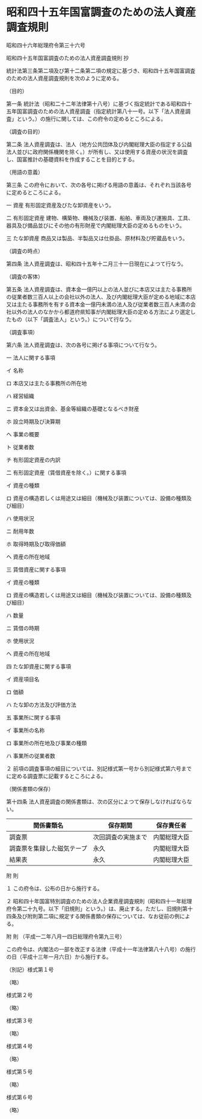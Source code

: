 # 昭和四十五年国富調査のための法人資産調査規則

昭和四十六年総理府令第三十六号

昭和四十五年国富調査のための法人資産調査規則 抄

統計法第三条第二項及び第十二条第二項の規定に基づき、昭和四十五年国富調査のための法人資産調査規則を次のように定める。

（目的）

第一条 統計法（昭和二十二年法律第十八号）に基づく指定統計である昭和四十五年国富調査のための法人資産調査（指定統計第八十一号。以下「法人資産調査」という。）の施行に関しては、この府令の定めるところによる。

（調査の目的）

第二条 法人資産調査は、法人（地方公共団体及び内閣総理大臣の指定する公益法人並びに政府関係機関を除く。）が所有し、又は使用する資産の状況を調査し、国富推計の基礎資料を作成することを目的とする。

（用語の意義）

第三条 この府令において、次の各号に掲げる用語の意義は、それぞれ当該各号に定めるところによる。

一 資産 有形固定資産及びたな卸資産をいう。

二 有形固定資産 建物、構築物、機械及び装置、船舶、車両及び運搬具、工具、器具及び備品並びにその他の有形財産で内閣総理大臣の定めるものをいう。

三 たな卸資産 商品又は製品、半製品又は仕掛品、原材料及び貯蔵品をいう。

（調査の時点）

第四条 法人資産調査は、昭和四十五年十二月三十一日現在によつて行なう。

（調査の客体）

第五条 法人資産調査は、資本金一億円以上の法人並びに本店又は主たる事務所の従業者数三百人以上の会社以外の法人、及び内閣総理大臣が定める地域に本店又は主たる事務所を有する資本金一億円未満の法人及び従業者数三百人未満の会社以外の法人のなかから都道府県知事が内閣総理大臣の定める方法により選定したもの（以下「調査法人」という。）について行なう。

（調査事項）

第六条 法人資産調査は、次の各号に掲げる事項について行なう。

一 法人に関する事項

イ 名称

ロ 本店又は主たる事務所の所在地

ハ 経営組織

ニ 資本金又は出資金、基金等組織の基礎となるべき財産

ホ 設立時期及び決算期

ヘ 事業の概要

ト 従業者数

チ 有形固定資産の内訳

二 有形固定資産（賃借資産を除く。）に関する事項

イ 資産の種類

ロ 資産の構造若しくは用途又は細目（機械及び装置については、設備の種類及び細目）

ハ 使用状況

ニ 耐用年数

ホ 取得時期及び取得価額

ヘ 資産の所在地域

三 賃借資産に関する事項

イ 資産の種類

ロ 資産の構造若しくは用途又は細目（機械及び装置については、設備の種類及び細目）

ハ 数量

ニ 賃借の時期

ホ 使用状況

ヘ 資産の所在地域

四 たな卸資産に関する事項

イ 資産項目名

ロ 価額

ハ たな卸の方法及び評価方法

五 事業所に関する事項

イ 事業所の名称

ロ 事業所の所在地及び事業の種類

ハ 事業所の従業者数

２ 前項の調査事項の細目については、別記様式第一号から別記様式第六号までに定める調査票に記載するところによる。

（関係書類の保存）

第十四条 法人資産調査の関係書類は、次の区分によつて保存しなければならない。

関係書類名 | 保存期間 | 保存責任者  
---|---|---  
調査票 | 次回調査の実施まで | 内閣総理大臣  
調査票を集録した磁気テープ | 永久 | 内閣総理大臣  
結果表 | 永久 | 内閣総理大臣  
  
附 則

１ この府令は、公布の日から施行する。

２ 昭和四十年国富特別調査のための法人企業資産調査規則（昭和四十一年総理府令第二十九号。以下「旧規則」という。）は、廃止する。ただし、旧規則第十四条及び附則第二項に規定する関係書類の保存については、なお従前の例による。

附 則 （平成一二年八月一四日総理府令第九三号）

この府令は、内閣法の一部を改正する法律（平成十一年法律第八十八号）の施行の日（平成十三年一月六日）から施行する。

（別記）様式第１号

（略）

様式第２号

（略）

様式第３号

（略）

様式第４号

（略）

様式第５号

（略）

様式第６号

（略）
